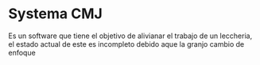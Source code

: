 # Systema CMJ
Es un software que tiene el objetivo de alivianar el trabajo de un leccheria, el estado actual de este es incompleto debido aque la granjo cambio de enfoque

